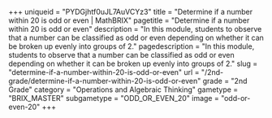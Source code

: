 +++
uniqueid = "PYDGjhtf0uJL7AuVCYz3"
title = "Determine if a number within 20 is odd or even | MathBRIX"
pagetitle = "Determine if a number within 20 is odd or even"
description = "In this module, students to observe that a number can be classified as odd or even depending on whether it can be broken up evenly into groups of 2."
pagedescription = "In this module, students to observe that a number can be classified as odd or even depending on whether it can be broken up evenly into groups of 2."
slug = "determine-if-a-number-within-20-is-odd-or-even"
url = "/2nd-grade/determine-if-a-number-within-20-is-odd-or-even"
grade = "2nd Grade"
category = "Operations and Algebraic Thinking"
gametype = "BRIX_MASTER"
subgametype = "ODD_OR_EVEN_20"
image = "odd-or-even-20"
+++